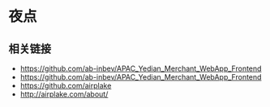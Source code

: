 # 夜点
## 相关链接
* https://github.com/ab-inbev/APAC_Yedian_Merchant_WebApp_Frontend
* https://github.com/ab-inbev/APAC_Yedian_Merchant_WebApp_Frontend
* https://github.com/airplake
* http://airplake.com/about/
